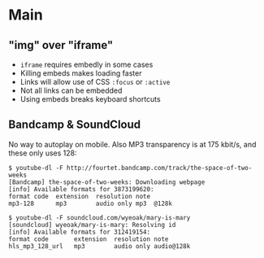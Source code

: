 Main
=====

"img" over "iframe"
-------------------

- `iframe` requires embedly in some cases
- Killing embeds makes loading faster
- Links will allow use of CSS `:focus` or `:active`
- Not all links can be embedded
- Using embeds breaks keyboard shortcuts

Bandcamp & SoundCloud
---------------------

No way to autoplay on mobile. Also MP3 transparency is at 175 kbit/s, and
these only uses 128:

~~~
$ youtube-dl -F http://fourtet.bandcamp.com/track/the-space-of-two-weeks
[Bandcamp] the-space-of-two-weeks: Downloading webpage
[info] Available formats for 3873199620:
format code  extension  resolution note
mp3-128      mp3        audio only mp3  @128k
~~~

~~~
$ youtube-dl -F soundcloud.com/wyeoak/mary-is-mary
[soundcloud] wyeoak/mary-is-mary: Resolving id
[info] Available formats for 312419154:
format code       extension  resolution note
hls_mp3_128_url   mp3        audio only audio@128k
~~~
